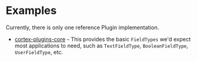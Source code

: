 # Examples

Currently, there is only one reference Plugin implementation.

* [cortex-plugins-core](https://github.com/cortex-cms/cortex-plugins-core) - This provides the basic `FieldTypes` we'd expect most applications to need, such as `TextFieldType`, `BooleanFieldType`, `UserFieldType`, etc.

